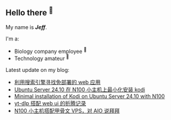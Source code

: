 ## Hello there <sup>👋</sup>  

My name is **_Jeff_**.  

I'm a:  

- Biology company employee <sup>🧬</sup>   
- Technology amateur <sup>📱</sup>    

Latest update on my blog:
  
- [利用搜索引擎寻找免部署的 web 应用](https://blog.zzbd.org/search-web-app/) 
- [Ubuntu Server 24.10 在 N100 小主机上最小化安装 kodi](https://blog.zzbd.org/kodi-ubuntu/) 
- [Minimal installation of Kodi on Ubuntu Server 24.10 with N100](https://blog.zzbd.org/en/kodi-ubuntu/) 
- [yt-dlp 搭配 web ui 的折腾记录](https://blog.zzbd.org/yt-dlp/) 
- [N100 小主机搭配甲骨文 VPS，对 AIO 说拜拜](https://blog.zzbd.org/mini-host-n100/) 
